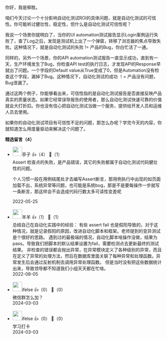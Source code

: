 你好，我是柳胜。

咱们今天讨论一个十分影响自动化测试ROI的具体问题，就是自动化测试的可信性。你可能听过健壮性，稳定性，但什么是自动化测试可信性呢？

我说一个场景你就明白了，当你的UI automation测试报告显示Login案例运行失败了，查了Log之后，发现是测试机上出了一个弹窗，转移了浏览器的焦点导致失败。这种情况下，就是自动化测试的失败 != 产品的Bug，你白忙活了一通。

同样的，另外一个场景，你的API automation测试报告一直显示成功，直到有一天，生产环境发生了Bug，你检查API test的执行日志，才发现API的Response早就出了问题。一个字段的Default value从True变成了0，但是Automation没有检查这个字段，漏掉了Bug。这种情况下，自动化测试的成功 ！= 产品没有问题， Bug泄漏了。

通过这两个例子，你能够看出来，可信性指的是自动化测试报告是否直接反映产品真实的质量状态。如果它经常误导报告的使用者，那么自动化测试快速可靠的价值就会大打折扣。你也没有信心把自动化测试当做一个服务，提供给开发人员和运维人员去使用。

如果你的自动化测试项目有可信性不足的问题，那怎么办呢？学完今天的内容，你就知道怎么用度量驱动来解决这个问题了。
<div><strong>精选留言（4）</strong></div><ul>
<li><img src="https://static001.geekbang.org/account/avatar/00/2d/07/02/c751f12f.jpg" width="30px"><span>亭子</span> 👍（4） 💬（1）<div>Assert 检查点的失败，是产品错误，其它的失败都属于自动化测试代码健壮性的问题。

个人习惯一般在用例结尾处才去编写Assert断言，那用例执行中出现的如页面加载不出，系统异常等问题，也可能是系统bug，那是不是要每操作一步就写一条断言，那这样会不会造成代码行数太多可读性变差呢</div>2022-05-25</li><br/><li><img src="https://static001.geekbang.org/account/avatar/00/11/bd/65/fbdf4fc1.jpg" width="30px"><span>羊羊</span> 👍（1） 💬（1）<div>总结自己在自动化实践中的经验：
有些 assert fail 也是假阳导致的，对于这种情况，就是记录假阳的原因，改进自动化脚本和框架。老师提到的变异测试是个很好的思路。
遇到过的最极端的情况，自动化脚本啥操作没做，结果为pass。导致我们把脚本的默认结果设置为fail，需要检测点去更新最终的测试结果。
非检查的错误都会抛出异常，在异常模块定义了各种级别的异常，而且在定义了异常的处理方法，然后在数据库里面关联了每种异常和处理函数。异常发生后会通过反射机制去调用异常处理函数。
但是当时没有把这些数据统计出来，导致领导都不知道我们小组天天都在忙啥。</div>2022-08-05</li><br/><li><img src="https://static001.geekbang.org/account/avatar/00/26/eb/d7/90391376.jpg" width="30px"><span>ifelse</span> 👍（0） 💬（0）<div>微信群怎么加？</div>2024-03-03</li><br/><li><img src="https://static001.geekbang.org/account/avatar/00/26/eb/d7/90391376.jpg" width="30px"><span>ifelse</span> 👍（0） 💬（0）<div>学习打卡</div>2024-03-03</li><br/>
</ul>